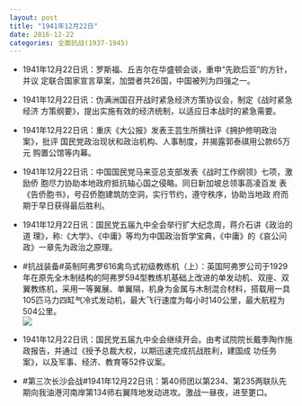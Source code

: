 ```yaml
---
layout: post
title: "1941年12月22日"
date: 2016-12-22
categories: 全面抗战(1937-1945)
---
```


<meta name="referrer" content="no-referrer" />

- 1941年12月22日讯：罗斯福、丘吉尔在华盛顿会谈，重申“先欧后亚”的方针，并议 定联合国家宣言草案，加盟者共26国，中国被列为四强之一。 

- 1941年12月22日讯：伪满洲国召开战时紧急经济方策协议会，制定《战时紧急经济 方策纲要》，提出实施有效的经济统制，以适应日本战时的紧急需要。 

- 1941年12月22日讯：重庆《大公报》发表王芸生所撰社评《拥护修明政治案》，批评 国民党政治现状和政治机构、人事制度，并揭露郭泰祺用公款65万元 购置公馆等内幕。 

- 1941年12月22日讯：中国国民党马来亚总支部发表《战时工作纲领》七项，激励侨 胞尽力协助本地政府抵抗轴心国之侵略。同日新加坡总领事高凌百发 表《告侨胞书》，号召侨胞建筑防空洞，实行节约，遵守秩序，协助当地政 府而期于早日获得最后胜利。 

- 1941年12月22日讯：国民党五届九中全会举行扩大纪念周，蒋介石讲《政治的道  理》，称:《大学》、《中庸》等均为中国政治哲学宝典，《中庸》的《哀公问 政》一章先为政治之原理。 

- #抗战装备#英制阿弗罗616禽鸟式初级教练机（上）：英国阿弗罗公司于1929年在原先全木制结构的阿弗罗594型教练机基础上改进的单发动机、双座、双翼教练机，采用一等翼展、单翼隔，机身为金属与木制混合材料，搭载用一具105匹马力四缸气冷式发动机，最大飞行速度为每小时140公里，最大航程为504公里。 <br/><img src="https://ww4.sinaimg.cn/large/aca367d8jw1fazc6ua4alj20dc0ozq5t.jpg" />

- 1941年12月22日讯：国民党五届九中全会继续开会。由考试院院长戴季陶作施政报告，并通过《授予总裁大权，以期迅速完成抗战胜利，建国成 功任务案》，以及军事、经济、教育等52件议案。 

- #第三次长沙会战#1941年12月22日讯：第40师团以第234、第235两联队先期向我油港河南岸第134师右翼阵地发动进攻。激战一昼夜，进至筻口。 

